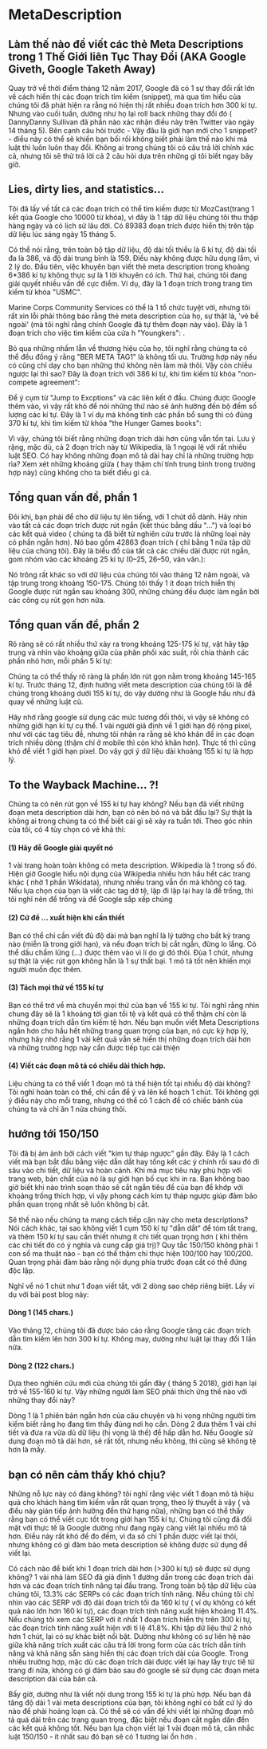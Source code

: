 # MetaDescription

## Làm thế nào để viết các thẻ Meta Descriptions trong 1 Thế Giới liên Tục Thay Đổi (AKA Google Giveth, Google Taketh Away)

Quay trở về thời điểm tháng 12 nằm 2017, Google đã có 1 sự thay đổi rất lớn về cách hiển thị các đoạn trích tìm kiếm (snippet), mà qua tìm hiểu của chúng tôi đã phát hiện ra rằng nó hiện thị rất nhiều đoạn trích hơn 300 kí tự. Nhưng vào cuối tuần, dường như họ lại roll back những thay đổi đó ( DannyDanny Sullivan đã phần nào xác nhận điều này trên Twitter vào ngày 14 tháng 5). Bên cạnh câu hỏi trước - Vậy đâu là giới hạn mới cho 1 snippet? - điều này có thể sẽ khiến bạn bối rối không biết phải làm thế nào khi mà luật thì luôn luôn thay đổi. Không ai trong chúng tôi có câu trả lời chính xác cả, nhưng tôi sẽ thử trả lời cả 2 câu hỏi dựa trên những gì tôi biết ngay bây giờ.

## Lies, dirty lies, and statistics...

Tôi đã lấy về tất cả các đoạn trích có thể tìm kiếm được từ MozCast(trang 1 kết qủa Google cho 10000 từ khóa), vì đây là 1 tập dữ liệu chúng tôi thu thập hàng ngày và có lịch sử lâu đời. Có 89383 đoạn trích được hiển thị trên tập dữ liệu lúc sáng ngày 15 tháng 5.

Có thể nói rằng, trên toàn bộ tập dữ liệu, độ dài tối thiểu là 6 kí tự, độ dài tối đa là 386, và độ dài trung bình là 159. Điều này không được hữu dụng lắm, vì 2 lý do. Đầu tiên, việc khuyên bạn viết thẻ meta description trong khoảng 6*386 kí tự không thực sự là 1 lời khuyên có ích. Thứ hai,  chúng tôi đang giải quyết nhiều vấn đề cực điểm. Ví dụ, đây là 1 đoạn trích trong trang tìm kiếm từ khóa "USMC".

Marine Corps Community Services có thể là 1 tổ chức tuyệt vời, nhưng tôi rất xin lỗi phải thông báo rằng thẻ meta description của họ, sự thật là, 'vẻ bề ngoài' (mà tôi nghĩ rằng chính Google đã tự thêm đoạn này vào). Đây là 1 đoạn trích cho việc tìm kiểm của cửa h "Youngkers": .

Bỏ qua những nhầm lẫn về thương hiệu của họ, tôi nghĩ rằng chúng ta có thể đều đồng ý rằng "BER META TAG1" là không tối ưu. Trường hợp này nếu có cũng chỉ dạy cho bạn những thứ không nên làm mà thôi. Vậy còn chiều ngược lại thì sao? Đây là đoạn trích với 386 kí tự, khi tìm kiếm từ khóa "non-compete agreement":

Để ý cụm từ "Jump to Excptions" và các liên kết ở đầu. Chúng được Google thêm vào, vì vậy rất khó để nói những thứ nào sẽ ảnh hưởng đến bộ đếm số lượng các kí tự. Đây là 1 ví dụ mà không tính các phần bổ sung thì có đúng 370 kí tự, khi tìm kiếm từ khóa "the Hunger Games books":

Vì vậy, chúng tôi biết rằng những đoạn trích dài hơn cũng vẫn tồn tại. Lưu ý rặng, mặc dù, cả 2 đoạn trích này từ Wikipedia, là 1 ngoại lệ với rất nhiều luật SEO. Có hay không những đoạn mô tả dài hay chỉ là những trường hợp rìa? Xem xét những khoảng giữa ( hay thậm chí tính trung bình trong trường hợp này) cũng không cho ta biết điều gi cả.

## Tổng quan vấn đề, phần 1
Đôi khi, bạn phải để cho dữ liệu tự lên tiếng, với 1 chút dỗ dành. Hãy nhìn vào tất cả các đoạn trích được rút ngắn (kết thúc bằng dấu "...") và loại bỏ các kết quả video ( chúng ta đã biết từ nghiên cứu trước là những loại này có phần ngắn hơn). Nó bao gồm 42863 đoạn trích ( chỉ bằng 1 nửa tập dữ liệu của chúng tôi). Đây là biểu đồ của tất cả các chiều dài được rút ngắn, gom nhóm vào các khoảng 25 kí tự (0–25, 26–50, vân vân.):

Nó trông rất khác so với dữ liệu của chúng tôi vào tháng 12 năm ngoài, và tập trung trong khoảng 150-175. Chúng tôi thấy 1 ít đoạn trích hiển thị Google được rút ngắn sau khoảng 300, những chúng đều được làm ngắn bởi các công cụ rút gọn hơn nữa.

##  Tổng quan vấn đề, phần 2
Rõ ràng sẽ có rất nhiều thứ xảy ra trong khoảng 125-175 kí tự, vật hãy tập trung và nhìn vào khoảng giữa của phân phối xác suất, rồi chia thành các phần nhỏ hơn, mỗi phần 5 kí tự:

Chúng ta có thể thấy rõ ràng là phần lớn rút gọn nằm trong khoảng 145-165 kí tự. Trước tháng 12, định hướng viết meta description của chúng tôi là để chúng trong khoảng dưới 155 kí tự,  do vậy dường như là Google hầu như đã quay về những luật cũ.

Hãy nhớ rằng google sử dụng các mức tương đối thôi, vì vậy sẽ không có những giới hạn kí tự cụ thể. 1 vài người giả định về 1 giới hạn độ rộng pixel, như với các tag tiêu đề, nhưng tôi nhận ra rằng sẽ khó khăn để in các đoạn trích nhiều dòng (thậm chí ở mobile thì còn khó khăn hơn). Thực tế thì cũng khó để viết 1 giới hạn pixel. Do vậy gợi ý dữ liệu dài khoảng 155 kí tự là hợp lý.

## To the Wayback Machine... ?!
Chúng ta có nên rút gọn về 155 kí tự hay không? Nếu bạn đã viết những đoạn meta description dài hơn, bạn có nên bỏ nó và bắt đầu lại? Sự thật là không ai trong chúng ta có thể biết cái gì sẽ xảy ra tuần tới. Theo góc nhìn của tôi, có 4 tùy chọn có vẻ khả thi:

#### (1) Hãy đễ Google giải quyết nó
1 vài trang hoàn toàn không có meta description. Wikipedia là 1 trong số đó. Hiện giờ Google hiểu nội dụng của Wikipedia nhiều hơn hầu hết các trang khác ( nhờ 1 phần Wikidata), nhưng nhiều trang vẫn ổn mà không có tag. Nếu lựa chọn của bạn là viết các tag dở tệ, lặp đi lặp lại hay là để trống, thì tôi nghĩ nên để trống và để Google sắp xếp chúng

#### (2) Cứ để ... xuất hiện khi cần thiết
Bạn có thể chỉ cần viết đủ độ dài mà bạn nghĩ là lý tưởng cho bất kỳ trang nào (miễn là trong giới hạn), và nếu đoạn trích bị cắt ngắn, đừng lo lắng. Có thể dấu chẩm lửng (...)  được thêm vào vì lí do gì đó thôi. Đùa 1 chút, nhưng sự thật là việc rút gọn không hẳn là 1 sự thất bại. 1 mô tả tốt nên khiến mọi người muốn đọc thêm.

#### (3) Tách mọi thứ về 155 kí tự
Bạn có thể trở về mà chuyển mọi thứ của bạn về 155 kí tự. Tôi nghĩ rằng nhìn chung đây sẽ là  1 khoảng tời gian tồi tệ và kết quả có thể thậm chí còn là những đoạn trích dẫn tìm kiếm tệ hơn. Nếu bạn muốn viết Meta Descriptions ngắn hơn cho hầu hết những trang quan trọng của bạn, nó cực kỳ hợp lý, nhưng hãy nhớ rằng 1 vài kết quả vẫn sẽ hiển thị những đoạn trích dài hơn và những trường hợp này cẩn được tiếp tục cải thiện

#### (4) Viết các đoạn mô tả có chiều dài thích hợp.
Liệu chúng ta có thể viết 1 đoạn mô tả thể hiện tốt tại nhiều độ dài không?Tôi nghĩ hoàn toàn có thể, chỉ cần để ý và lên kế hoạch 1 chút. Tôi không gợi ý điều này cho mỗi trang, nhưng có thể có 1 cách để có chiếc bánh của chúng ta và chỉ ăn 1 nửa chúng thôi.

## hướng tới 150/150
Tôi đã bị ảm ảnh bởi cách viết "kim tự tháp ngược" gần đây. Đây là 1 cách viết mà bạn bắt đầu bằng việc dẫn dắt hay tổng kết các ý chính rồi sau đó đi sâu vào chi tiết, dữ liệu và hoàn cảnh. Khi mà mục tiêu này phù hợp với trang web, bản chất của nó là sự giới hạn bố cục khi in ra. Bạn không bao giờ biết khi nào trình soạn thảo sẽ cắt ngắn tiêu đề của bạn để khớp với khoảng trống thích hợp, vì vậy phong cách kim tự tháp ngược giúp đảm bảo phần quan trọng nhất sẽ luôn không bị cắt.

Sẽ thế nào nếu chúng ta mang cách tiếp cận này cho meta descriptions? Nói cách khác, tại sao không viết 1 cụm 150 kí tự "dẫn dắt" để tóm tắt trang, và thêm 150 kí tự sau cần thiết nhưng ít chi tiết quan trọng hơn ( khi thêm các chi tiết đó có ý nghĩa và cung cấp giá trị)? Quy tắc 150/150 không phải 1 con số ma thuật nào - bạn có thể thậm chí thực hiện 100/100 hay 100/200. Quan trọng phải đảm bảo rằng nội dụng phía trước đoạn cắt có thể đứng độc lập.

Nghĩ về nó 1 chút như 1 đoạn viết tắt, với 2 dòng sao chép riêng biệt. Lấy ví dụ với bài post blog này:

#### Dòng 1 (145 chars.)
Vào tháng 12, chúng tôi đã được báo cáo rằng Google tăng các đoạn trích dẫn tìm kiếm lên hơn 300 kí tự. Không may, dường như luật lại thay đổi 1 lần nữa.

#### Dòng 2 (122 chars.)

Dựa theo nghiên cứu mới của chúng tôi gần đây ( tháng 5 2018), giới hạn lại trở về 155-160 kí tự. Vậy những người làm SEO phải thích ứng thế nào với những thay đổi này?

Dòng 1 là 1 phiên bản ngắn hơn của câu chuyện và hi vọng những người tìm kiếm biết rằng họ đang tìm thấy đúng nơi họ cần. Dòng 2 đưa thêm 1 vài chi tiết và đưa ra vừa dủ dữ liệu (hi vọng là thế) để hấp dẫn hơ. Nếu Google sử dụng đoạn mô tả dài hơn, sẽ rất tốt, nhưng nếu không, thì cũng sẽ không tệ hơn là mấy.

## bạn có nên cảm thấy khó chịu?
Những nỗ lực này có đáng không? tôi nghĩ rằng việc viết 1 đoạn mô tả hiệu quả cho khách hàng tìm kiếm vẫn rất quan trọng, theo lý thuyết à vậy ( và điều này gián tiếp ảnh hưởng đến thứ hạng nữa), những bạn có thể thấy rằng bạn có thể viết cực tốt trong giới hạn 155 kí tự. Chúng tôi cũng đã đối mặt với thực tế là Google dường như đang ngày càng viết lại nhiều mô tả hơn. Điều này rất khó để đo đếm, vì đa số chỉ 1 phần được viết lại thôi, nhưng không có gì đảm bảo meta description sẽ không được sử dụng để viết lại.

Có cách nào để biết khi 1 đoạn trích dài hơn (>300 kí tự) sẽ được sử dụng không? 1 vài nhà làm SEO đã giả định 1 đường dẫn trong các đoạn trích dài hơn và các đoạn trích tính năng tại đầu trang. Trong toàn bộ tập dữ liệu của chúng tôi, 13.3% các SERPs có các đoạn trích tính năng. Nếu chúng tôi chỉ nhìn vào các SERP với độ dài đoạn trích tối đa 160 kí tự ( ví dụ không có kết quả nào lớn hơn 160 kí tự), các đoạn trích tính năng  xuất hiện khoảng 11.4%. Nếu chúng tôi xem các SERP với ít nhất 1 đoạn trích hiển thị trên 300 kí tự, các đoạn trích tính năng xuất hiện với tỉ lệ 41.8%. Khi tập dữ liệu thứ 2 nhỏ hơn 1 chút, lại có sự khác biệt nổi bật. Dường như không có sự liên hệ nào giữa khả năng trích xuất các câu trả lời trong form của các trích dẫn tính năng và khả năng sẵn sàng hiển thị các đoạn trích dài của Google. Trong nhiều trường hợp, mặc dù các đoạn trích dài được viết lại  hay lấy trực tiế từ trang đi nữa, không có gì đảm bảo sau đó google sẽ sử dụng các đoạn meta description dài của bản cả.

Bấy giờ, dường như là viết nội dung trong 155 kí tự là phù hợp. Nếu bạn đã tăng độ dài 1 vài  meta descriptions của bạn, tôi không nghĩ có bất cứ lý do nào để phải hoảng loạn cả. Có thể sẽ có vấn đề khi viết lại những đoạn mô tả quá dài trên các trang quan trọng, đặc biệt nếu đoạn cắt ngắn dấn đến các kết quả không tốt. Nếu bạn lựa chọn viết lại 1 vài đoạn mô tả, cân nhắc luật 150/150 - ít nhất sau đó bạn sẽ có 1 tương lai ổn hơn .  
